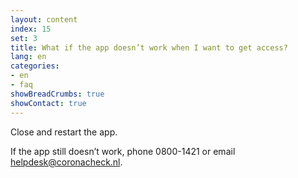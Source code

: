 ```yaml
---
layout: content
index: 15
set: 3
title: What if the app doesn’t work when I want to get access?
lang: en
categories:
- en
- faq
showBreadCrumbs: true
showContact: true
---
```

Close and restart the app. 

If the app still doesn’t work, phone 0800-1421 or email [helpdesk@coronacheck.nl](mailto:helpdesk@coronacheck.nl).
